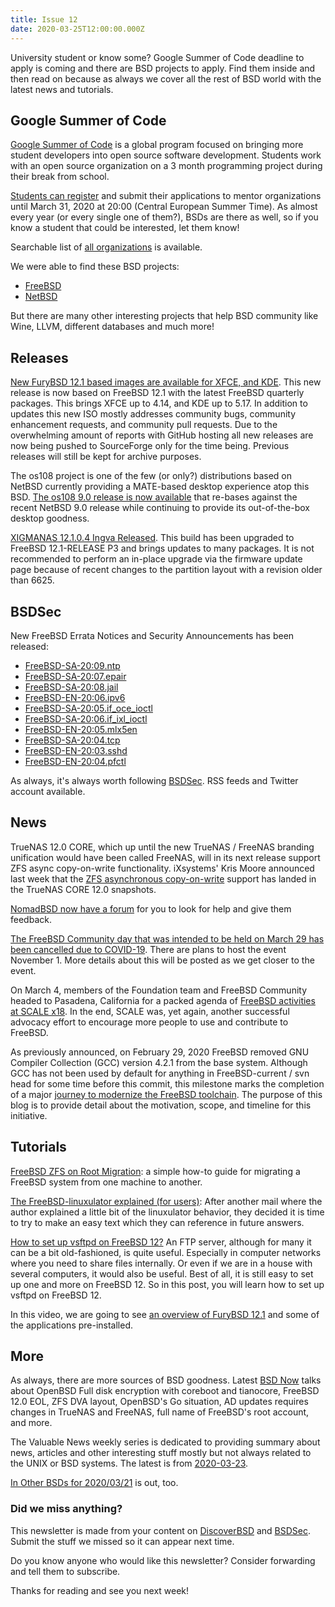 ```yaml
---
title: Issue 12
date: 2020-03-25T12:00:00.000Z
---
```


University student or know some? Google Summer of Code deadline to apply is coming and there are BSD projects to apply. Find them inside and then read on because as always we cover all the rest of BSD world with the latest news and tutorials.

<!-- more -->

## Google Summer of Code

[Google Summer of Code](https://summerofcode.withgoogle.com/) is a global program focused on bringing more student developers into open source software development. Students work with an open source organization on a 3 month programming project during their break from school.

[Students can register](https://summerofcode.withgoogle.com/student-signup/) and submit their applications to mentor organizations until  March 31, 2020 at 20:00 (Central European Summer Time). As almost every year (or every single one of them?), BSDs are there as well, so if you know a student that could be interested, let them know!

Searchable list of [all organizations](https://summerofcode.withgoogle.com/organizations/?sp-page=2) is available.

We were able to find these BSD projects:
- [FreeBSD](https://summerofcode.withgoogle.com/organizations/5674592867188736/)
- [NetBSD](https://summerofcode.withgoogle.com/organizations/5125029991284736/)

But there are many other interesting projects that help BSD community like Wine, LLVM, different databases and much more!  

## Releases

[New FuryBSD 12.1 based images are available for XFCE, and KDE](https://www.furybsd.org/new-furybsd-12-1-based-images-are-available-for-xfce-and-kde/?utm_source=bsdweekly). This new release is now based on FreeBSD 12.1 with the latest FreeBSD quarterly packages. This brings XFCE up to 4.14, and KDE up to 5.17. In addition to updates this new ISO mostly addresses community bugs, community enhancement requests, and community pull requests. Due to the overwhelming amount of reports with GitHub hosting all new releases are now being pushed to SourceForge only for the time being. Previous releases will still be kept for archive purposes.

The os108 project is one of the few (or only?) distributions based on NetBSD currently providing a MATE-based desktop experience atop this BSD. [The os108 9.0 release is now available](https://www.phoronix.com/scan.php?page=news_item&px=os108-NetBSD-9.0-Desktop&utm_source=bsdweekly) that re-bases against the recent NetBSD 9.0 release while continuing to provide its out-of-the-box desktop goodness.

[XIGMANAS 12.1.0.4 Ingva Released](https://sourceforge.net/projects/xigmanas/files/XigmaNAS-12.1.0.4/12.1.0.4.7382/?utm_source=bsdweekly). This build has been upgraded to FreeBSD 12.1-RELEASE P3 and brings updates to many packages. It is not recommended to perform an in-place upgrade via the firmware update page because of recent changes to the partition layout with a revision older than 6625.

## BSDSec

New FreeBSD Errata Notices and Security Announcements has been released:
- [FreeBSD-SA-20:09.ntp](https://bsdsec.net/articles/freebsd-announce-freebsd-security-advisory-freebsd-sa-20-09-ntp)
- [FreeBSD-SA-20:07.epair](https://bsdsec.net/articles/freebsd-announce-freebsd-security-advisory-freebsd-sa-20-07-epair)
- [FreeBSD-SA-20:08.jail](https://bsdsec.net/articles/freebsd-announce-freebsd-security-advisory-freebsd-sa-20-08-jail)
- [FreeBSD-EN-20:06.ipv6](https://bsdsec.net/articles/freebsd-announce-freebsd-errata-notice-freebsd-en-20-06-ipv6)
- [FreeBSD-SA-20:05.if_oce_ioctl](https://bsdsec.net/articles/freebsd-announce-freebsd-security-advisory-freebsd-sa-20-05-if_oce_ioctl)
- [FreeBSD-SA-20:06.if_ixl_ioctl](https://bsdsec.net/articles/freebsd-announce-freebsd-security-advisory-freebsd-sa-20-06-if_ixl_ioctl)
- [FreeBSD-EN-20:05.mlx5en](https://bsdsec.net/articles/freebsd-announce-freebsd-errata-notice-freebsd-en-20-05-mlx5en)
- [FreeBSD-SA-20:04.tcp](https://bsdsec.net/articles/freebsd-announce-freebsd-security-advisory-freebsd-sa-20-04-tcp)
- [FreeBSD-EN-20:03.sshd](https://bsdsec.net/articles/freebsd-announce-freebsd-errata-notice-freebsd-en-20-03-sshd)
- [FreeBSD-EN-20:04.pfctl](https://bsdsec.net/articles/freebsd-announce-freebsd-errata-notice-freebsd-en-20-04-pfctl)

As always, it's always worth following [BSDSec](https://bsdsec.net). RSS feeds and Twitter account available.

## News

TrueNAS 12.0 CORE, which up until the new TrueNAS / FreeNAS branding unification would have been called FreeNAS, will in its next release support ZFS async copy-on-write functionality. iXsystems' Kris Moore announced last week that the [ZFS asynchronous copy-on-write](https://www.phoronix.com/scan.php?page=news_item&px=TrueNAS-12-ZFS-Async-CoW&utm_source=bsdweekly) support has landed in the TrueNAS CORE 12.0 snapshots.

[NomadBSD now have a forum](https://forum.nomadbsd.org) for you to look for help and give them feedback.

[The FreeBSD Community day that was intended to be held on March 29 has been cancelled due to COVID-19](https://wiki.freebsd.org/DevSummit/202004?utm_source=bsdweekly). There are plans to host the event November 1. More details about this will be posted as we get closer to the event.

On March 4, members of the Foundation team and FreeBSD Community headed to Pasadena, California for a packed agenda of [FreeBSD activities at SCALE x18](https://www.freebsdfoundation.org/blog/scale-18x-conference-recap/?utm_source=bsdweekly). In the end, SCALE was, yet again, another successful advocacy effort to encourage more people to use and contribute to FreeBSD.

As previously announced, on February 29, 2020 FreeBSD removed GNU Compiler Collection (GCC) version 4.2.1 from the base system. Although GCC has not been used by default for anything in FreeBSD-current / svn head for some time before this commit, this milestone marks the completion of a major [journey to modernize the FreeBSD toolchain](https://www.freebsdfoundation.org/blog/project-update-toolchain-modernization/?utm_source=bsdweekly). The purpose of this blog is to provide detail about the motivation, scope, and timeline for this initiative.

## Tutorials

[FreeBSD ZFS on Root Migration](https://antranigv.am/weblog_en/posts/freebsd-zor-migration/?utm_source=bsdweekly): a simple how-to guide for migrating a FreeBSD system from one machine to another.

[The FreeBSD-linuxulator explained (for users)](https://www.leidinger.net/blog/2010/09/28/the-freebsd-linuxulator-explained-for-users/?utm_source=bsdweekly): After another mail where the author explained a little bit of the linuxulator behavior, they decided it is time to try to make an easy text which they can reference in future answers.

[How to set up vsftpd on FreeBSD 12?](https://www.osradar.com/how-to-set-up-vsftpd-on-freebsd-12/?utm_source=bsdweekly) An FTP server, although for many it can be a bit old-fashioned, is quite useful. Especially in computer networks where you need to share files internally. Or even if we are in a house with several computers, it would also be useful. Best of all, it is still easy to set up one and more on FreeBSD 12. So in this post, you will learn how to set up vsftpd on FreeBSD 12.

In this video, we are going to see [an overview of FuryBSD 12.1](https://www.youtube.com/watch?v=h0DnCmZfQd4&utm_source=bsdweekly) and some of the applications pre-installed.

## More

As always, there are more sources of BSD goodness. Latest [BSD Now](https://www.youtube.com/watch?v=WcBy5LE8Co4&utm_source=bsdweekly) talks about OpenBSD Full disk encryption with coreboot and tianocore, FreeBSD 12.0 EOL, ZFS DVA layout, OpenBSD's Go situation, AD updates requires changes in TrueNAS and FreeNAS, full name of FreeBSD's root account, and more.

The Valuable News weekly series is dedicated to providing summary about news, articles and other interesting stuff mostly but not always related to the UNIX or BSD systems. The latest is from [2020-03-23](https://vermaden.wordpress.com/2020/03/23/valuable-news-2020-03-23/?utm_source=bsdweekly).

[In Other BSDs for 2020/03/21](https://www.dragonflydigest.com/2020/03/21/24293.html?utm_source=bsdweekly) is out, too.

### Did we miss anything?

This newsletter is made from your content on [DiscoverBSD](https://discoverbsd.com) and [BSDSec](https://bsdsec.net). Submit the stuff we missed so it can appear next time.

Do you know anyone who would like this newsletter? Consider forwarding and tell them to subscribe.

Thanks for reading and see you next week!
